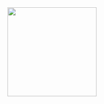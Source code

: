 <!-- Based on the badges found at https://www.strava.com/settings/badges - These are low-res and were hard to display with Markdown, so my solution was to recreate the badge as an svg -->

<a href="https://www.strava.com/athletes/sivertschou">
    <img align="center" src="https://github.com/sivertschou/sivertschou/blob/master/badge.svg" width="200" />
</a>
